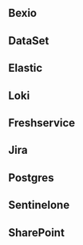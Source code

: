 ## Bexio

## DataSet

## Elastic

## Loki

## Freshservice

## Jira

## Postgres

## Sentinelone

## SharePoint